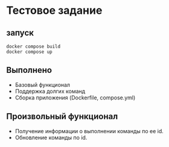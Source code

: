 # Тестовое задание

## запуск
```shell
docker compose build
docker compose up
```

## Выполнено
- Базовый функционал
- Поддержка долгих команд
- Сборка приложения (Dockerfile, compose.yml)

## Произвольный функционал
- Получение информации о выполнении команды по ее id.
- Обновление команды по id.